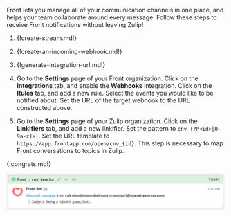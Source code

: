 Front lets you manage all of your communication channels in one place,
and helps your team collaborate around every message. Follow these steps
to receive Front notifications without leaving Zulip!

1. {!create-stream.md!}

1. {!create-an-incoming-webhook.md!}

1. {!generate-integration-url.md!}

1. Go to the **Settings** page of your Front organization. Click on the
**Integrations** tab, and enable the **Webhooks** integration. Click on
the **Rules** tab, and add a new rule. Select the events you would like to
be notified about. Set the URL of the target webhook to the URL
constructed above.

1. Go to the **Settings** page of your Zulip organization. Click on the
**Linkifiers** tab, and add a new linkifier. Set the pattern to
`cnv_(?P<id>[0-9a-z]+)`. Set the URL template to
`https://app.frontapp.com/open/cnv_{id}`. This step is necessary to map
Front conversations to topics in Zulip.

{!congrats.md!}

![](/static/images/integrations/front/001.png)
